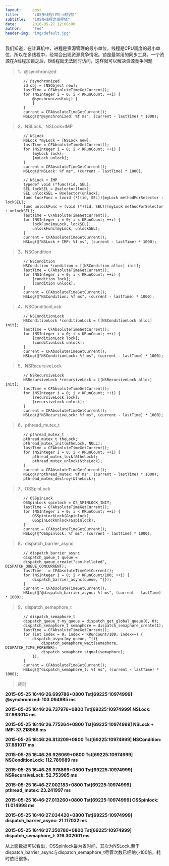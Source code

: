 ```yaml
---
layout:     post
title:      "iOS多线程(四):线程锁"
subtitle:   "iOS多线程之线程锁"
date:       2016-05-27 12:00:00
author:     "Ted"
header-img: "img/default.jpg"
---
```


我们知道，在计算机中，进程是资源管理的最小单位，线程是CPU调度的最小单位，所以在多线程中，经常会出现资源竞争情况。锁是最常用的同步工具。一个资源在A线程加锁之后，B线程就无法同时访问，这样就可以解决资源竞争问题

> 1、@synchronized

```
        // @synchronized
        id obj = [NSObject new];
        lastTime = CFAbsoluteTimeGetCurrent();
        for (NSInteger i = 0; i < KRunCount; ++i) {
            @synchronized(obj) {
            }
        }
        current = CFAbsoluteTimeGetCurrent();
        NSLog(@"@synchronized: %f ms", (current - lastTime) * 1000);
```

> 2、NSLock、NSLock+IMP

```
        // NSLock
        NSLock *myLock = [NSLock new];
        lastTime = CFAbsoluteTimeGetCurrent();
        for (NSInteger i = 0; i < KRunCount; ++i) {
            [myLock lock];
            [myLock unlock];
        }
        current = CFAbsoluteTimeGetCurrent();
        NSLog(@"NSLock: %f ms", (current - lastTime) * 1000);
        
        // NSLock + IMP
        typedef void (*func)(id, SEL);
        SEL lockSEL = @selector(lock);
        SEL unlockSEL = @selector(unlock);
        func lockFunc = (void (*)(id, SEL))[myLock methodForSelector : lockSEL];
        func unlockFunc = (void (*)(id, SEL))[myLock methodForSelector : unlockSEL];
        lastTime = CFAbsoluteTimeGetCurrent();
        for (NSInteger i = 0; i < KRunCount; ++i) {
            lockFunc(myLock, lockSEL);
            unlockFunc(myLock, unlockSEL);
        }
        current = CFAbsoluteTimeGetCurrent();
        NSLog(@"NSLock + IMP: %f ms", (current - lastTime) * 1000);
```

> 3、NSCondition

```
        // NSCondition
        NSCondition *condition = [[NSCondition alloc] init];
        lastTime = CFAbsoluteTimeGetCurrent();
        for (NSInteger i = 0; i < KRunCount; ++i) {
            [condition lock];
            [condition unlock];
        }
        current = CFAbsoluteTimeGetCurrent();
        NSLog(@"NSCondition: %f ms", (current - lastTime) * 1000);
```

> 4、NSConditionLock

```
        // NSConditionLock
        NSConditionLock *conditionLock = [[NSConditionLock alloc] init];
        lastTime = CFAbsoluteTimeGetCurrent();
        for (NSInteger i = 0; i < KRunCount; ++i) {
            [conditionLock lock];
            [conditionLock unlock];
        }
        current = CFAbsoluteTimeGetCurrent();
        NSLog(@"NSConditionLock: %f ms", (current - lastTime) * 1000);
```

> 5、NSRecursiveLock

```
        // NSRecursiveLock
        NSRecursiveLock *recursiveLock = [[NSRecursiveLock alloc] init];
        lastTime = CFAbsoluteTimeGetCurrent();
        for (NSInteger i = 0; i < KRunCount; ++i) {
            [recursiveLock lock];
            [recursiveLock unlock];
        }
        current = CFAbsoluteTimeGetCurrent();
        NSLog(@"NSRecursiveLock: %f ms", (current - lastTime) * 1000);
```

> 6、pthread_mutex_t

```
        // pthread_mutex_t
        pthread_mutex_t theLock;
        pthread_mutex_init(&theLock, NULL);
        lastTime = CFAbsoluteTimeGetCurrent();
        for (NSInteger i = 0; i < KRunCount; ++i) {
            pthread_mutex_lock(&theLock);
            pthread_mutex_unlock(&theLock);
        }
        current = CFAbsoluteTimeGetCurrent();
        NSLog(@"pthread_mutex: %f ms", (current - lastTime) * 1000);
        pthread_mutex_destroy(&theLock);
```

>  7、OSSpinLock

```
        // OSSpinLock
        OSSpinLock spinlock = OS_SPINLOCK_INIT;
        lastTime = CFAbsoluteTimeGetCurrent();
        for (NSInteger i = 0; i < KRunCount; ++i) {
            OSSpinLockLock(&spinlock);
            OSSpinLockUnlock(&spinlock);
        }
        current = CFAbsoluteTimeGetCurrent();
        NSLog(@"OSSpinlock: %f ms", (current - lastTime) * 1000);
```

> 8、dispatch_barrier_async

```
        // dispatch_barrier_async
        dispatch_queue_t queue =
        dispatch_queue_create("com.helloted", DISPATCH_QUEUE_CONCURRENT);
        lastTime   = CFAbsoluteTimeGetCurrent();
        for (NSInteger i = 0; i < KRunCount/100; ++i) {
            dispatch_barrier_async(queue, ^{});
        }
        current = CFAbsoluteTimeGetCurrent();
        NSLog(@"@dispatch_barrier_async: %f ms", (current - lastTime) * 1000);
```

> 9、dispatch_semaphore_t

```
        // dispatch_semaphore_t
        dispatch_queue_t my_queue = dispatch_get_global_queue(0, 0);
        dispatch_semaphore_t semaphore = dispatch_semaphore_create(1);
        lastTime = CFAbsoluteTimeGetCurrent();
        for (int index = 0; index < KRunCount/100; index++) {
            dispatch_async(my_queue, ^(){
                dispatch_semaphore_wait(semaphore, DISPATCH_TIME_FOREVER);
                dispatch_semaphore_signal(semaphore);
            });
        }
        current = CFAbsoluteTimeGetCurrent();
        NSLog(@"dispatch_semaphore_t: %f ms", (current - lastTime) * 1000);
```

> 耗时

**2015-05-25 16:46:26.699786+0800 Tst[69225:10974999] @synchronized: 103.094995 ms**

**2015-05-25 16:46:26.737976+0800 Tst[69225:10974999] NSLock: 37.993014 ms**

**2015-05-25 16:46:26.775264+0800 Tst[69225:10974999] NSLock + IMP: 37.218988 ms**

**2015-05-25 16:46:26.813209+0800 Tst[69225:10974999] NSCondition: 37.881017 ms**

**2015-05-25 16:46:26.926069+0800 Tst[69225:10974999] NSConditionLock: 112.789989 ms**

**2015-05-25 16:46:26.978869+0800 Tst[69225:10974999] NSRecursiveLock: 52.753985 ms**

**2015-05-25 16:46:27.002183+0800 Tst[69225:10974999] pthread_mutex: 23.241997 ms**

**2015-05-25 16:46:27.013260+0800 Tst[69225:10974999] OSSpinlock: 11.014998 ms**

**2015-05-25 16:46:27.034420+0800 Tst[69225:10974999] dispatch_barrier_async: 21.117032 ms**

**2015-05-25 16:46:27.350780+0800 Tst[69225:10974999] dispatch_semaphore_t: 316.302001 ms**

从上面数据可以看出，OSSpinlock最为省时间，其次为NSLock,至于dispatch_barrier_async与dispatch_semaphore_t尽管次数已经缩小100倍，耗时依旧很多。